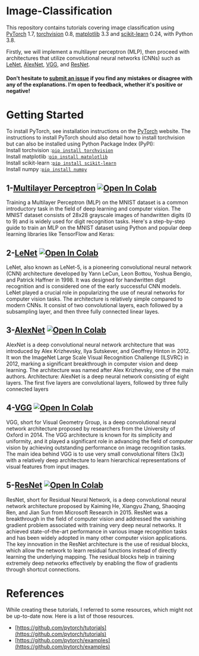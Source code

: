 # Image-Classification
This repository contains tutorials covering image classification using [PyTorch](https://github.com/pytorch/pytorch)
 1.7, [torchvision](https://github.com/pytorch/vision) 0.8, [matplotlib](https://matplotlib.org/) 3.3 and [scikit-learn](https://scikit-learn.org/stable/index.html) 0.24, with Python 3.8.

Firstly, we will implement a multilayer perceptron (MLP), then proceed with architectures that utilize convolutional neural networks (CNNs) such as [LeNet](http://yann.lecun.com/exdb/lenet/), [AlexNet](https://www.mathworks.com/help/deeplearning/ref/alexnet.html), [VGG](https://towardsdatascience.com/vgg-neural-networks-the-next-step-after-alexnet-3f91fa9ffe2c), and [ResNet](https://arxiv.org/abs/1512.03385).

#### Don't hesitate to [submit an issue](https://github.com/Jagritimaurya82/Image-Classification/issues) if you find any mistakes or disagree with any of the explanations. I'm open to feedback, whether it's positive or negative!

# Getting Started
To install PyTorch, see installation instructions on the [PyTorch](https://pytorch.org/) website.
The instructions to install PyTorch should also detail how to install torchvision but can also be installed using Python Package Index (PyPI):<br>
Install torchvision :[`pip install torchvision`](https://pypi.org/project/torchvision/)<br>
Install matplotlib :[`pip install matplotlib`](https://pypi.org/project/matplotlib/)<br>
Install scikit-learn :[`pip install scikit-learn`](https://pypi.org/project/scikit-learn/)<br>
Install numpy :[`pip install numpy`](https://pypi.org/project/numpy/)<br>
 
 


 
## 1-[Multilayer Perceptron](https://github.com/Jagritimaurya82/Image-Classification/blob/main/1_MLP_MNIST.ipynb) [![Open In Colab](https://colab.research.google.com/assets/colab-badge.svg)](https://colab.research.google.com/github/Jagritimaurya82/Image-Classification/blob/main/1_MLP_MNIST.ipynb)

Training a Multilayer Perceptron (MLP) on the MNIST dataset is a common introductory task in the field of deep learning and computer vision. The MNIST dataset consists of 28x28 grayscale images of handwritten digits (0 to 9) and is widely used for digit recognition tasks. Here's a step-by-step guide to train an MLP on the MNIST dataset using Python and popular deep learning libraries like TensorFlow and Keras:
 
 

## 2-[LeNet](https://github.com/Jagritimaurya82/Image-Classification/blob/main/1_LeNet_MNIST.ipynb) [![Open In Colab](https://colab.research.google.com/assets/colab-badge.svg)](https://colab.research.google.com/github/Jagritimaurya82/Image-Classification/blob/main/1_LeNet_MNIST.ipynb)

LeNet, also known as LeNet-5, is a pioneering convolutional neural network (CNN) architecture developed by Yann LeCun, Leon Bottou, Yoshua Bengio, and Patrick Haffner in 1998. It was designed for handwritten digit recognition and is considered one of the early successful CNN models. LeNet played a crucial role in popularizing the use of neural networks for computer vision tasks. The architecture is relatively simple compared to modern CNNs. It consist of two convolutional layers, each followed by a subsampling layer, and then three fully connected linear layes.

## 3-[AlexNet](https://github.com/Jagritimaurya82/Image-Classification/blob/main/3_AlexNet_CIFAR10.ipynb) [![Open In Colab](https://colab.research.google.com/assets/colab-badge.svg)](https://colab.research.google.com/github/Jagritimaurya82/Image-Classification/blob/main/3_AlexNet_CIFAR10.ipynb)

AlexNet is a deep convolutional neural network architecture that was introduced by Alex Krizhevsky, Ilya Sutskever, and Geoffrey Hinton in 2012. It won the ImageNet Large Scale Visual Recognition Challenge (ILSVRC) in 2012, marking a significant breakthrough in computer vision and deep learning. The architecture was named after Alex Krizhevsky, one of the main authors.
Architecture: AlexNet is a deep neural network consisting of eight layers. The first five layers are convolutional layers, followed by three fully connected layers


## 4-[VGG](https://github.com/Jagritimaurya82/Image-Classification/blob/main/4_VGG_CIFAR10.ipynb) [![Open In Colab](https://colab.research.google.com/assets/colab-badge.svg)](https://colab.research.google.com/github/Jagritimaurya82/Image-Classification/blob/main/4_VGG_CIFAR10.ipynb)

VGG, short for Visual Geometry Group, is a deep convolutional neural network architecture proposed by researchers from the University of Oxford in 2014. The VGG architecture is known for its simplicity and uniformity, and it played a significant role in advancing the field of computer vision by achieving outstanding performance on image recognition tasks.
The main idea behind VGG is to use very small convolutional filters (3x3) with a relatively deep architecture to learn hierarchical representations of visual features from input images.

## 5-[ResNet](https://github.com/Jagritimaurya82/Image-Classification/blob/main/5_ResNet_Kaggle_CUB200.ipynb) [![Open In Colab](https://colab.research.google.com/assets/colab-badge.svg)](https://colab.research.google.com/github/Jagritimaurya82/Image-Classification/blob/main/5_ResNet_Kaggle_CUB200.ipynb)


ResNet, short for Residual Neural Network, is a deep convolutional neural network architecture proposed by Kaiming He, Xiangyu Zhang, Shaoqing Ren, and Jian Sun from Microsoft Research in 2015. ResNet was a breakthrough in the field of computer vision and addressed the vanishing gradient problem associated with training very deep neural networks. It achieved state-of-the-art performance in various image recognition tasks and has been widely adopted in many other computer vision applications.
The key innovation in the ResNet architecture is the use of residual blocks, which allow the network to learn residual functions instead of directly learning the underlying mapping. The residual blocks help in training extremely deep networks effectively by enabling the flow of gradients through shortcut connections.



# References
While creating these tutorials, I referred to some resources, which might not be up-to-date now. Here is a list of those resources.
* [https://github.com/pytorch/tutorials](https://github.com/pytorch/tutorials)
* [https://github.com/pytorch/examples](https://github.com/pytorch/examples)
